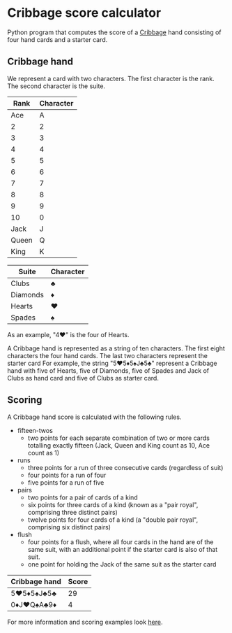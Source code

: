 # Cribbage score calculator

Python program that computes the score of a [Cribbage](https://en.wikipedia.org/wiki/Rules_of_cribbage) hand consisting of four hand cards and a starter card.

## Cribbage hand

We represent a card with two characters. The first character is the rank. The second character is the suite.

|Rank|Character|
|----|---------|
|Ace   |A|
|2|2|
|3|3|
|4|4|
|5|5|
|6|6|
|7|7|
|8|8|
|9|9|
|10|0|
|Jack|J|
|Queen|Q|
|King|K|

|Suite|Character|
|-----|--------|
|Clubs|♣️|
|Diamonds|♦️|
|Hearts|♥️|
|Spades|♠️|

As an example, "4♥️" is the four of Hearts.

A Cribbage hand is represented as a string of ten characters. The first eight characters the four hand cards. The last two characters represent the starter card
For example, the string "5♥️5♦️5♠️J♣️5♣️" represent a Cribbage hand with five of Hearts, five of Diamonds, five of Spades and Jack of Clubs as hand card and five of Clubs as starter card.
 
## Scoring

A Cribbage hand score is calculated with the following rules.
* fifteen-twos
  * two points for each separate combination of two or more cards totalling exactly fifteen (Jack, Queen and King count as 10, Ace count as 1)
* runs
  * three points for a run of three consecutive cards (regardless of suit)
  * four points for a run of four
  * five points for a run of five
* pairs
  * two points for a pair of cards of a kind
  * six points for three cards of a kind (known as a "pair royal", comprising three distinct pairs)
  * twelve points for four cards of a kind (a "double pair royal", comprising six distinct pairs)
* flush
  * four points for a flush, where all four cards in the hand are of the same suit, with an additional point if the starter card is also of that suit.
  * one point for holding the Jack of the same suit as the starter card

| Cribbage hand | Score |
|-------|--------|
|5♥️5♦️5♠️J♣️5♣️|29|
|0♦️J♥️Q♠️A♣️9♦️|4|

For more information and scoring examples look [here](https://en.wikipedia.org/wiki/Rules_of_cribbage).
